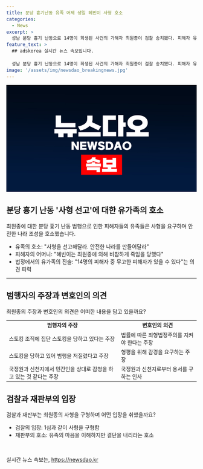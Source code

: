 ```yaml
---
title: 분당 흉기난동 유족 어제 생일 혜빈이 사형 호소
categories:
  - News
excerpt: >
  성남 분당 흉기 난동으로 14명이 희생된 사건의 가해자 최원종이 검찰 송치됐다. 피해자 유족들은 사형을 요구하며 최원종에 대한 결심공판이 열렸고, 피해자들과 그 가족들은 슬픔을 드러내며 법정에 섰다. 최원종은 스토킹 주장하며 사형 구형을 받았고, 항소심은 8월20일 예정되어 있다. 최원종은 지난해 분당구에서 차량으로 5명을 들이받고 흉기를 휘두른 혐의가 있다. 1심 재판부는 무기징역을 선고했다.
feature_text: >
  ## adskorea 실시간 뉴스 속보입니다.

  성남 분당 흉기 난동으로 14명이 희생된 사건의 가해자 최원종이 검찰 송치됐다. 피해자 유족들은 사형을 요구하며 최원종에 대한 결심공판이 열렸고, 피해자들과 그 가족들은 슬픔을 드러내며 법정에 섰다. 최원종은 스토킹 주장하며 사형 구형을 받았고, 항소심은 8월20일 예정되어 있다. 최원종은 지난해 분당구에서 차량으로 5명을 들이받고 흉기를 휘두른 혐의가 있다. 1심 재판부는 무기징역을 선고했다.
image: '/assets/img/newsdao_breakingnews.jpg'
---
```


<p><img src="/assets/img/newsdao_breakingnews.jpg" alt="adskorea 속보" /></p>

<h2 data-ke-size="size26">분당 흉기 난동 '사형 선고'에 대한 유가족의 호소</h2>

<p data-ke-size="size16">최원종에 대한 분당 흉기 난동 범행으로 인한 피해자들의 유족들은 사형을 요구하며 안전한 나라 조성을 호소했습니다.</p>

<ul>
  <li>유족의 호소: "사형을 선고해달라. 안전한 나라를 만들어달라"</li>
  <li>피해자의 어머니: "혜빈이는 최원종에 의해 비참하게 죽임을 당했다"</li>
  <li>법정에서의 유가족의 진술: "14명의 피해자 중 무고한 피해자가 있을 수 있다"는 의견 피력</li>
</ul>

<hr>

<h2 data-ke-size="size26">범행자의 주장과 변호인의 의견</h2>

<p data-ke-size="size16">최원종의 주장과 변호인의 의견은 어떠한 내용을 담고 있을까요?</p>

<table>
  <tr>
    <td style="text-align: center; height: 17px;"><b>범행자의 주장</b></td>
    <td style="text-align: center; height: 17px;"><b>변호인의 의견</b></td>
  </tr>
  <tr>
    <td>스토킹 조직에 집단 스토킹을 당하고 있다는 주장</td>
    <td>법률에 따른 죄형법정주의를 지켜야 한다는 주장</td>
  </tr>
  <tr>
    <td>스토킹을 당하고 있어 범행을 저질렀다고 주장</td>
    <td>형평을 위해 감경을 요구하는 주장</td>
  </tr>
  <tr>
    <td>국정원과 신천지에서 민간인을 상대로 감청을 하고 있는 것 같다는 주장</td>
    <td>국정원과 신천지로부터 용서를 구하는 인사</td>
  </tr>
</table>

<h2 data-ke-size="size26">검찰과 재판부의 입장</h2>

<p data-ke-size="size16">검찰과 재판부는 최원종의 사형을 구형하며 어떤 입장을 취했을까요?</p>

<ul>
  <li>검찰의 입장: 1심과 같이 사형을 구형함</li>
  <li>재판부의 호소: 유족의 마음을 이해하지만 결단을 내리라는 호소</li>
</ul>

<p data-ke-size="size16">&nbsp;</p>
실시간 뉴스 속보는, <a href="https://newsdao.kr" rel="dofollow">https://newsdao.kr</a>


